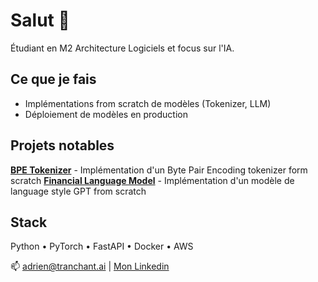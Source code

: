 # Salut 👋

Étudiant en M2 Architecture Logiciels et focus sur l'IA.

## Ce que je fais
- Implémentations from scratch de modèles (Tokenizer, LLM)
- Déploiement de modèles en production

## Projets notables
**[BPE Tokenizer](https://github.com/ad-tr/byte-pair-encoding-tokenizer.git)** - Implémentation d'un Byte Pair Encoding tokenizer form scratch
**[Financial Language Model](https://github.com/ad-tr/financial-language-model.git)** - Implémentation d'un modèle de language style GPT from scratch

## Stack
Python • PyTorch • FastAPI • Docker • AWS

📫 adrien@tranchant.ai | [Mon Linkedin](https://www.linkedin.com/in/adrien-tranchant-a42754235/)
